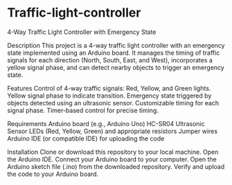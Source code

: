# Traffic-light-controller
4-Way Traffic Light Controller with Emergency State

Description
This project is a 4-way traffic light controller with an emergency state implemented using an Arduino board. It manages the timing of traffic signals for each direction (North, South, East, and West), incorporates a yellow signal phase, and can detect nearby objects to trigger an emergency state.

Features
Control of 4-way traffic signals: Red, Yellow, and Green lights.
Yellow signal phase to indicate transition.
Emergency state triggered by objects detected using an ultrasonic sensor.
Customizable timing for each signal phase.
Timer-based control for precise timing.


Requirements
Arduino board (e.g., Arduino Uno)
HC-SR04 Ultrasonic Sensor
LEDs (Red, Yellow, Green) and appropriate resistors
Jumper wires
Arduino IDE (or compatible IDE) for uploading the code


Installation
Clone or download this repository to your local machine.
Open the Arduino IDE.
Connect your Arduino board to your computer.
Open the Arduino sketch file (.ino) from the downloaded repository.
Verify and upload the code to your Arduino board.

